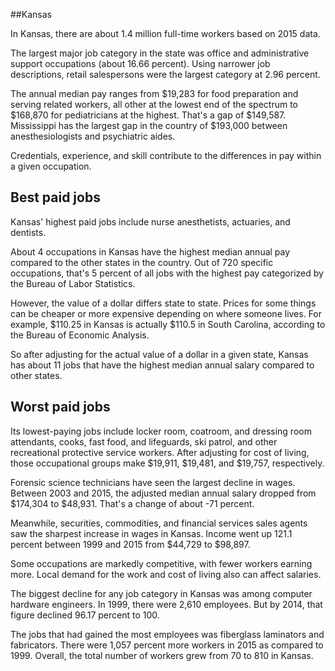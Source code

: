 

##Kansas

In Kansas, there are about 1.4 million full-time workers based on 2015 data.

The largest major job category in the state was <span class='occ_title_em state'>office and administrative support occupations</span> (about 16.66 percent). Using narrower job descriptions, <span class='occ_title_em state'>retail salespersons</span> were the largest category at 2.96 percent.
               
The annual median pay ranges from $19,283 for <span class='occ_title_em state'>food preparation and serving related workers, all other</span> at the lowest end of the spectrum to  $168,870 for <span class='occ_title_em state'>pediatricians</span> at the highest. That's a gap of $149,587. Mississippi has the largest gap in the country of $193,000 between <span class='occ_title_em state'>anesthesiologists and psychiatric aides</span>.
          
Credentials, experience, and skill contribute to the differences in pay within a given occupation.

## Best paid jobs
Kansas' highest paid jobs include <span class='occ_title_em state'>nurse anesthetists, actuaries</span>, and <span class='occ_title_em state'>dentists</span>.
               
About 4 occupations in Kansas have the highest median annual pay compared to the other states in the country. Out of 720 specific occupations, that's 5 percent of all jobs with the highest pay categorized by the Bureau of Labor Statistics.
               
However, the value of a dollar differs state to state. Prices for some things can be cheaper or more expensive depending on where someone lives. For example, $110.25 in Kansas is actually $110.5 in South Carolina, according to the Bureau of Economic Analysis.
               
So after adjusting for the actual value of a dollar in a given state, Kansas has about 11 jobs that have the highest median annual salary compared to other states.
               
## Worst paid jobs

Its lowest-paying jobs include <span class='occ_title_em state'>locker room, coatroom, and dressing room attendants</span>, <span class='occ_title_em state'>cooks, fast food</span>, and <span class='occ_title_em state'>lifeguards, ski patrol, and other recreational protective service workers</span>. After adjusting for cost of living, those occupational groups make $19,911,  $19,481, and  $19,757, respectively.
               
<span class='occ_title_em state'>Forensic science technicians</span> have seen the largest decline in wages. Between 2003 and 2015, the adjusted median annual salary dropped from $174,304 to $48,931. That's a change of about -71 percent.
               
Meanwhile, <span class='occ_title_em state'>securities, commodities, and financial services sales agents</span> saw the sharpest increase in wages in Kansas. Income went up 121.1 percent between 1999 and 2015 from $44,729 to $98,897.

Some occupations are markedly competitive, with fewer workers earning more. Local demand for the work and cost of living also can affect salaries.

            
The biggest decline for any job category in Kansas was among <span class='occ_title_em state'>computer hardware engineers</span>. In 1999, there were 2,610 employees. But by 2014, that figure declined 96.17 percent to 100. 
               
The jobs that had gained the most employees was fiberglass laminators and fabricators. There were 1,057 percent more workers in 2015 as compared to 1999. Overall, the total number of workers grew from 70 to 810 in Kansas.
